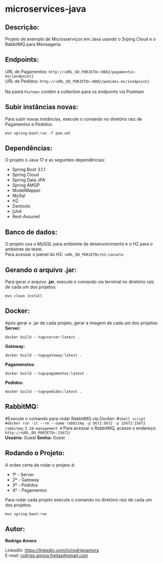 # microservices-java
Descrição:
----------
Projeto de exemplo de Microsserviços em Java usando o Srping Cloud e o RabbitMQ para Mensageria.

Endpoints:
----------
URL de Pagamentos: `http://<URL_DO_PORJETO>:8082/pagamentos-ms/{endpoint}` <br>
URL de Pedidos: `http://<URL_DO_PORJETO>:8082/pedidos-ms/{endpoint}`
<br><br>
Na pasta `Postman` contém a collection para os endpoints via Postman

Subir instâncias novas:
-----------------------
Para subir novas instâncias, execute o comando no diretório raiz de Pagamentos e Pedidos:
```shell script
mvn spring-boot:run -f pom.xml
```

Dependências:
-------------
O projeto o Java 17 e as seguintes dependências:
* Spring Boot 3.1.1
* Spring Cloud
* Spring Data JPA
* Spring AMQP
* ModelMapper
* MySql
* H2
* Devtools
* jUnit
* Rest-Assured

Banco de dados:
---------------
O projeto usa o MySQL para ambiente de desenvolvimento e o H2 para o ambiente de teste.<br>
Para acessar o painel do H2: `<URL_DO_PORJETO>/h2-console`

Gerando o arquivo .jar:
-----------------------
Para gerar o arquivo <b>.jar</b>, execute o comando via terminal no diretório raiz de cada um dos projetos:
```shell script
mvn clean install
```

Docker:
-------
Após gerar o .jar de cada projeto, gerar a imagem de cada um dos projetos:
<b>Server:</b>
```shell script
docker build --tag=server:latest .
```

<b>Gateway:</b>
```shell script
docker build --tag=gateway:latest .
```

<b>Pagamenstos:</b>
```shell script
docker build --tag=pagamentos:latest .
```

<b>Pedidos:</b>
```shell script
docker build --tag=pedidos:latest .
```

RabbitMQ:
---------
#Execute o comando para rodar RabbitMQ via Docker:
#```shell script
#docker run -it --rm --name rabbitmq -p 5672:5672 -p 15672:15672 rabbitmq:3.10-management
#```
Para acessar o RabbitMQ, acesse o endereço:
`http://<URL_DO_PORJETO>:15672/`
<br>
<b>Usuário:</b> Guest
<b>Senha:</b> Guest

Rodando o Projeto:
------------------
A orden certa de rodar o projeto é:
* 1º - Server
* 2º - Gateway
* 3º - Pedidos
* 4º - Pagamentos

Para rodar cada projeto execute o comando no diretório raiz de cada um dos projetos:
```shell script
mvn spring-boot:run
```

Autor:
------
<b>Rodrigo Amora</b>

LinkedIn: https://linkedin.com/in/rodrigoamora <br>
E-mail: rodrigo.amora.freitas@gmail.com
